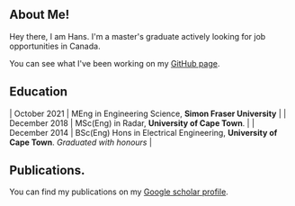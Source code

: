 ## About Me!
Hey there, I am Hans. I'm a master's graduate actively looking for job opportunities in Canada.

You can see what I've been working on my [GitHub page](https://github.com/AshivDhondea?tab=repositories).

## Education
| October 2021   | MEng in Engineering Science, **Simon Fraser University** |
| December 2018  | MSc(Eng) in Radar, **University of Cape Town**.  |
| December 2014  | BSc(Eng) Hons in Electrical Engineering, **University of Cape Town**. *Graduated with honours*  |

## Publications.
You can find my publications on my [Google scholar profile](https://scholar.google.ca/citations?user=vACwH48AAAAJ&hl=en).
